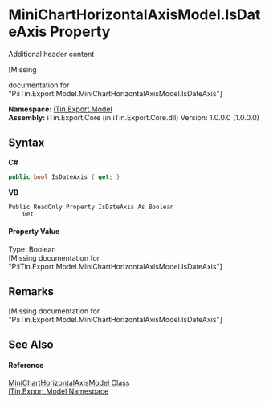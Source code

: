 # MiniChartHorizontalAxisModel.IsDateAxis Property 
Additional header content 

\[Missing <summary> documentation for "P:iTin.Export.Model.MiniChartHorizontalAxisModel.IsDateAxis"\]

**Namespace:**&nbsp;<a href="N_iTin_Export_Model">iTin.Export.Model</a><br />**Assembly:**&nbsp;iTin.Export.Core (in iTin.Export.Core.dll) Version: 1.0.0.0 (1.0.0.0)

## Syntax

**C#**<br />
``` C#
public bool IsDateAxis { get; }
```

**VB**<br />
``` VB
Public ReadOnly Property IsDateAxis As Boolean
	Get
```


#### Property Value
Type: Boolean<br />\[Missing <value> documentation for "P:iTin.Export.Model.MiniChartHorizontalAxisModel.IsDateAxis"\]

## Remarks
\[Missing <remarks> documentation for "P:iTin.Export.Model.MiniChartHorizontalAxisModel.IsDateAxis"\]

## See Also


#### Reference
<a href="T_iTin_Export_Model_MiniChartHorizontalAxisModel">MiniChartHorizontalAxisModel Class</a><br /><a href="N_iTin_Export_Model">iTin.Export.Model Namespace</a><br />